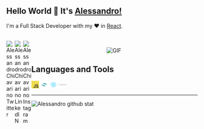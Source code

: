 ## Hello World 👋 It's [Alessandro!](https://portafolio-alessandro-chiavarino.netlify.app)
I'm a Full Stack Developer with my ♥ in [React](https://reactjs.org).

<br/>

<a href="https://twitter.com/alesso_1912">
<img align="left" alt="Alessandro Chiavarino Twitter" width="22px" src="https://icongr.am/fontawesome/twitter.svg?size=128&color=70c8ff" />
</a>
<a href="https://linkedin.com/in/alessandro-chiavarino-a93a37235/">
<img align="left" alt="Alessandro Chiavarino LinkedIN" width="22px" src="https://icongr.am/fontawesome/linkedin.svg?size=128&color=70c8ff" />
</a>
<a href="https://www.instagram.com/alesso_chiavarino/">
<img align="left" alt="Alessandro Chiavarino Instagram" width="22px" src="https://icongr.am/fontawesome/instagram.svg?size=128&color=70c8ff" />
</a>

<br />

<img align="right" alt="GIF" src="./assets/banner.jpg" width="240px" />

<br />


## Languages and Tools
<code><img height="20" src="https://raw.githubusercontent.com/github/explore/80688e429a7d4ef2fca1e82350fe8e3517d3494d/topics/javascript/javascript.png"></code>
<code><img height="20" src="https://raw.githubusercontent.com/github/explore/80688e429a7d4ef2fca1e82350fe8e3517d3494d/topics/tailwind/tailwind.png"></code>
<code><img height="20" src="https://raw.githubusercontent.com/github/explore/80688e429a7d4ef2fca1e82350fe8e3517d3494d/topics/react/react.png"></code>
<code><img height="20" src="https://raw.githubusercontent.com/github/explore/80688e429a7d4ef2fca1e82350fe8e3517d3494d/topics/express/express.png"></code>

---

![Alessandro github stat](https://github-readme-stats.vercel.app/api?username=alesso-chiavarino&show_icons=true&hide_border=true)
